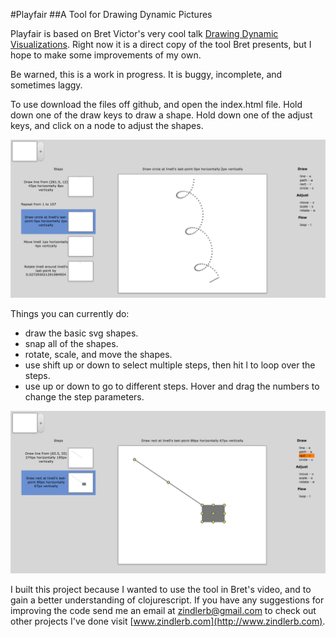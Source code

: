 #Playfair
##A Tool for Drawing Dynamic Pictures

Playfair is based on Bret Victor's very cool talk [Drawing Dynamic Visualizations](https://vimeo.com/66085662).
Right now it is a direct copy of the tool Bret presents, but I hope to make some improvements of my own.

Be warned, this is a work in progress. It is buggy, incomplete, and sometimes laggy.

To use download the files off github, and open the index.html file. Hold down one of the draw keys to draw a shape. Hold down one of the adjust keys, and click on a node to adjust the shapes.

![alt tag](pictures/twirl.png)

Things you can currently do:

- draw the basic svg shapes.
- snap all of the shapes.
- rotate, scale, and move the shapes.
- use shift up or down to select multiple steps, then hit l to loop over the steps.
- use up or down to go to different steps. Hover and drag the numbers to change the step parameters.

![alt tag](pictures/snap.png)

I built this project because I wanted to use the tool in Bret's video, and to gain a better understanding of clojurescript. If you have any suggestions for improving the code send me an email at zindlerb@gmail.com to check out other projects I've done visit [www.zindlerb.com](http://www.zindlerb.com).
